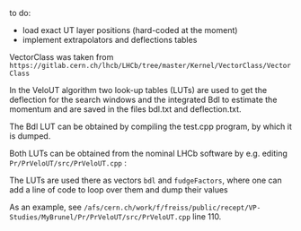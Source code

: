 to do:

* load exact UT layer positions (hard-coded at the moment)
* implement extrapolators and deflections tables



VectorClass was taken from `https://gitlab.cern.ch/lhcb/LHCb/tree/master/Kernel/VectorClass/VectorClass`


In the VeloUT algorithm two look-up tables (LUTs) are used to get the deflection for the search windows and the integrated Bdl to estimate the momentum and are saved in the files bdl.txt and deflection.txt.

The Bdl LUT can be obtained by compiling the test.cpp program, by which it is dumped.

Both LUTs can be obtained from the nominal LHCb software by e.g. editing `Pr/PrVeloUT/src/PrVeloUT.cpp` : 

The LUTs are used there as vectors `bdl` and `fudgeFactors`, where one can add a line of code to loop over them and dump their values

As an example, see `/afs/cern.ch/work/f/freiss/public/recept/VP-Studies/MyBrunel/Pr/PrVeloUT/src/PrVeloUT.cpp` line 110.



